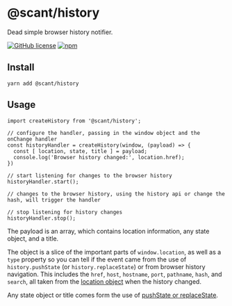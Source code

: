 # @scant/history

Dead simple browser history notifier.

[![GitHub license](https://img.shields.io/badge/license-MIT-blue.svg)](https://raw.githubusercontent.com/w33ble/scant-js/master/LICENSE)
[![npm](https://img.shields.io/npm/v/@scant/history.svg)](https://www.npmjs.com/package/@scant/history)

## Install

```
yarn add @scant/history
```

## Usage

```
import createHistory from '@scant/history';

// configure the handler, passing in the window object and the onChange handler
const historyHandler = createHistory(window, (payload) => {
  const [ location, state, title ] = payload;
  console.log('Browser history changed:', location.href);
})

// start listening for changes to the browser history
historyHandler.start();

// changes to the browser history, using the history api or change the hash, will trigger the handler

// stop listening for history changes
historyHandler.stop();
```

The payload is an array, which contains location information, any state object, and a title. 

The object is a slice of the important parts of `window.location`, as well as a `type` property so you can tell if the event came from the use of `history.pushState` (or `history.replaceState`) or from browser history navigation. This includes the `href`, `host`, `hostname`, `port`, `pathname`, `hash`, and `search`, all taken from the [location object](https://developer.mozilla.org/en-US/docs/Web/API/Location) when the history changed.

Any state object or title comes form the use of [pushState or replaceState](https://developer.mozilla.org/en-US/docs/Web/API/History_API#Adding_and_modifying_history_entries).
